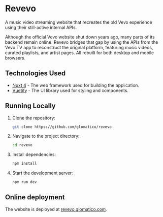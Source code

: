 # Revevo

A music video streaming website that recreates the old Vevo experience using their still-active internal APIs.

Although the official Vevo website shut down years ago, many parts of its backend remain online. Revevo bridges that gap by using the APIs from the Vevo TV app to reconstruct the original platform, featuring music videos, curated playlists, and artist pages. All rebuilt for both desktop and mobile browsers.

## Technologies Used

- [Nuxt 4](https://nuxt.com/) - The web framework used for building the application.
- [Vuetify](https://vuetifyjs.com/) - The UI library used for styling and components.

## Running Locally

1. Clone the repository:
   ```bash
   git clone https://github.com/glomatico/revevo
   ```
2. Navigate to the project directory:
   ```bash
   cd revevo
   ```
3. Install dependencies:
   ```bash
   npm install
   ```
4. Start the development server:
   ```bash
   npm run dev
   ```

## Online deployment

The website is deployed at [revevo.glomatico.com](https://revevo.glomatico.com).

